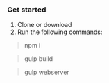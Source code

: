 ### Get started
1. Clone or download
2. Run the following commands:
> npm i

> gulp build

> gulp webserver
